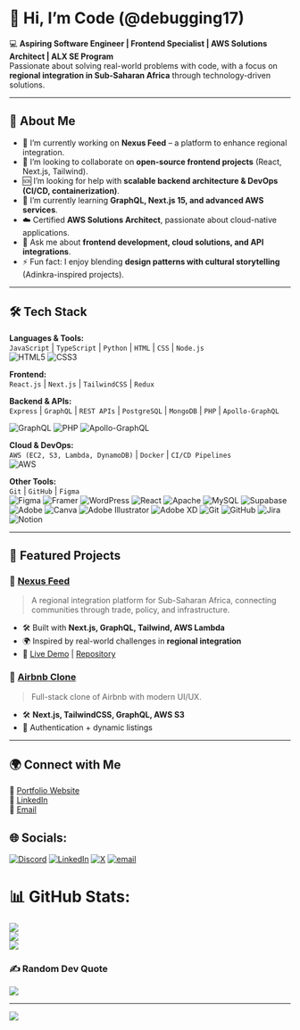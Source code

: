 # 👋 Hi, I’m Code (@debugging17)  

💻 **Aspiring Software Engineer | Frontend Specialist | AWS Solutions Architect | ALX SE Program**  
Passionate about solving real-world problems with code, with a focus on **regional integration in Sub-Saharan Africa** through technology-driven solutions.  

---

## 🚀 About Me  
- 🔭 I’m currently working on **Nexus Feed** – a platform to enhance regional integration.  
- 🤝 I’m looking to collaborate on **open-source frontend projects** (React, Next.js, Tailwind).  
- 🆘 I’m looking for help with **scalable backend architecture & DevOps (CI/CD, containerization)**.  
- 🌱 I’m currently learning **GraphQL, Next.js 15, and advanced AWS services**.  
- ☁️ Certified **AWS Solutions Architect**, passionate about cloud-native applications.  
- 💬 Ask me about **frontend development, cloud solutions, and API integrations**.  
- ⚡ Fun fact: I enjoy blending **design patterns with cultural storytelling** (Adinkra-inspired projects).  

---

## 🛠️ Tech Stack  
**Languages & Tools:**  
`JavaScript` | `TypeScript` | `Python` | `HTML` | `CSS` | `Node.js`  
 ![HTML5](https://img.shields.io/badge/html5-%23E34F26.svg?style=for-the-badge&logo=html5&logoColor=white) ![CSS3](https://img.shields.io/badge/css3-%231572B6.svg?style=for-the-badge&logo=css3&logoColor=white) 


**Frontend:**  
`React.js` | `Next.js` | `TailwindCSS` | `Redux`  

**Backend & APIs:**  
`Express` | `GraphQL` | `REST APIs` | `PostgreSQL` | `MongoDB`  | `PHP` | `Apollo-GraphQL` 

![GraphQL](https://img.shields.io/badge/-GraphQL-E10098?style=for-the-badge&logo=graphql&logoColor=white) ![PHP](https://img.shields.io/badge/php-%23777BB4.svg?style=for-the-badge&logo=php&logoColor=white) ![Apollo-GraphQL](https://img.shields.io/badge/-ApolloGraphQL-311C87?style=for-the-badge&logo=apollo-graphql)

**Cloud & DevOps:**  
`AWS (EC2, S3, Lambda, DynamoDB)` | `Docker` | `CI/CD Pipelines`  
![AWS](https://img.shields.io/badge/AWS-%23FF9900.svg?style=for-the-badge&logo=amazon-aws&logoColor=white)

**Other Tools:**  
`Git` | `GitHub` | `Figma`  
![Figma](https://img.shields.io/badge/figma-%23F24E1E.svg?style=for-the-badge&logo=figma&logoColor=white) ![Framer](https://img.shields.io/badge/Framer-black?style=for-the-badge&logo=framer&logoColor=blue)  ![WordPress](https://img.shields.io/badge/WordPress-%23117AC9.svg?style=for-the-badge&logo=WordPress&logoColor=white) ![React](https://img.shields.io/badge/react-%2320232a.svg?style=for-the-badge&logo=react&logoColor=%2361DAFB) ![Apache](https://img.shields.io/badge/apache-%23D42029.svg?style=for-the-badge&logo=apache&logoColor=white) ![MySQL](https://img.shields.io/badge/mysql-4479A1.svg?style=for-the-badge&logo=mysql&logoColor=white) ![Supabase](https://img.shields.io/badge/Supabase-3ECF8E?style=for-the-badge&logo=supabase&logoColor=white) ![Adobe](https://img.shields.io/badge/adobe-%23FF0000.svg?style=for-the-badge&logo=adobe&logoColor=white) ![Canva](https://img.shields.io/badge/Canva-%2300C4CC.svg?style=for-the-badge&logo=Canva&logoColor=white)   ![Adobe Illustrator](https://img.shields.io/badge/adobe%20illustrator-%23FF9A00.svg?style=for-the-badge&logo=adobe%20illustrator&logoColor=white) ![Adobe XD](https://img.shields.io/badge/Adobe%20XD-470137?style=for-the-badge&logo=Adobe%20XD&logoColor=#FF61F6) ![Git](https://img.shields.io/badge/git-%23F05033.svg?style=for-the-badge&logo=git&logoColor=white) ![GitHub](https://img.shields.io/badge/github-%23121011.svg?style=for-the-badge&logo=github&logoColor=white) ![Jira](https://img.shields.io/badge/jira-%230A0FFF.svg?style=for-the-badge&logo=jira&logoColor=white) ![Notion](https://img.shields.io/badge/Notion-%23000000.svg?style=for-the-badge&logo=notion&logoColor=white)

---

## 📌 Featured Projects  

### 🔹 [Nexus Feed](#)  
> A regional integration platform for Sub-Saharan Africa, connecting communities through trade, policy, and infrastructure.  
- 🛠 Built with **Next.js, GraphQL, Tailwind, AWS Lambda**  
- 🌍 Inspired by real-world challenges in **regional integration**  
- 🚀 [Live Demo](#) | [Repository](#)  

### 🔹 [Airbnb Clone](https://github.com/debugging17/airbnb-clone)  
> Full-stack clone of Airbnb with modern UI/UX.  
- 🛠 **Next.js, TailwindCSS, GraphQL, AWS S3**  
- 🎯 Authentication + dynamic listings  
 
---

## 🌍 Connect with Me  
🔗 [Portfolio Website](#)  
💼 [LinkedIn](#)  
📧 [Email](#)  



## 🌐 Socials:
[![Discord](https://img.shields.io/badge/Discord-%237289DA.svg?logo=discord&logoColor=white)](https://discord.gg/cephaskudalor07) [![LinkedIn](https://img.shields.io/badge/LinkedIn-%230077B5.svg?logo=linkedin&logoColor=white)](https://linkedin.com/in/https://www.linkedin.com/in/cephas-kudalor-352a47178/) [![X](https://img.shields.io/badge/X-black.svg?logo=X&logoColor=white)](https://x.com/CSS_builds) [![email](https://img.shields.io/badge/Email-D14836?logo=gmail&logoColor=white)](mailto:cephas.kudalor147@gmail.com) 

 
# 📊 GitHub Stats:
![](https://github-readme-stats.vercel.app/api?username=debugging17&theme=dark&hide_border=false&include_all_commits=true&count_private=true)<br/>
![](https://nirzak-streak-stats.vercel.app/?user=debugging17&theme=dark&hide_border=false)<br/>
![](https://github-readme-stats.vercel.app/api/top-langs/?username=debugging17&theme=dark&hide_border=false&include_all_commits=true&count_private=true&layout=compact)

### ✍️ Random Dev Quote
![](https://quotes-github-readme.vercel.app/api?type=horizontal&theme=radical)

---
[![](https://visitcount.itsvg.in/api?id=debugging17&icon=0&color=0)](https://visitcount.itsvg.in)
